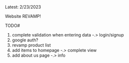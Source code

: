 Latest: 2/23/2023

Website REVAMP!

TODO# 
1. complete validation when entering data -.> login/signup
2. google auth?
3. revamp product list
4. add items to homepage -.> complete view
5. add about us page -.> info
